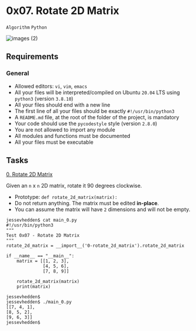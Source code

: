 # 0x07. Rotate 2D Matrix
`Algorithm` `Python`

![images (2)](https://github.com/samuelselasi/alx-interview/assets/85158665/acf25f2f-86f2-494b-ac89-fc9af070e4cb)

## Requirements
### General
* Allowed editors: `vi`, `vim`, `emacs`
* All your files will be interpreted/compiled on Ubuntu `20.04` LTS using `python3` (version `3.8.10`)
* All your files should end with a new line
* The first line of all your files should be exactly `#!/usr/bin/python3`
* A `README.md` file, at the root of the folder of the project, is mandatory
* Your code should use the `pycodestyle` style (version `2.8.0`)
* You are not allowed to import any module
* All modules and functions must be documented
* All your files must be executable

## Tasks

[0. Rotate 2D Matrix](./0-rotate_2d_matrix.py)

Given an `n` x `n` 2D matrix, rotate it 90 degrees clockwise.

* Prototype: `def rotate_2d_matrix(matrix):`
*  Do not return anything. The matrix must be edited **in-place**.
* You can assume the matrix will have `2` dimensions and will not be empty.
```
jessevhedden$ cat main_0.py
#!/usr/bin/python3
"""
Test 0x07 - Rotate 2D Matrix
"""
rotate_2d_matrix = __import__('0-rotate_2d_matrix').rotate_2d_matrix

if __name__ == "__main__":
    matrix = [[1, 2, 3],
              [4, 5, 6],
              [7, 8, 9]]

    rotate_2d_matrix(matrix)
    print(matrix)

jessevhedden$
jessevhedden$ ./main_0.py
[[7, 4, 1],
[8, 5, 2],
[9, 6, 3]]
jessevhedden$
```
